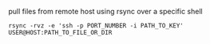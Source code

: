 pull files from remote host using rsync over a specific shell

    rsync -rvz -e 'ssh -p PORT_NUMBER -i PATH_TO_KEY' USER@HOST:PATH_TO_FILE_OR_DIR

